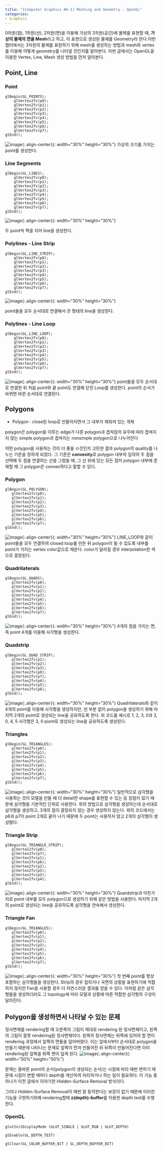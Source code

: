 ```yaml
---
title: "[Computer Graphics #6-1] Meshing and Geometry - OpenGL"
categories:
- Graphics
---
```


0차원(점), 1차원(선), 2차원(면)을 이용해 가상의 3차원(공간)에 물체를 표현할 때, **가상의 물체의 면을 Mesh**라고 하고, 이 표현으로 생성된 물체를 Geometry라 한다.이번 챕터에서는 3차원의 물체를 표현하기 위해 mesh를 생성하는 방법과 mesh와 vertex를 이용해 어떻게 geometry를 나타낼 것인지를 알아본다. 이번 글에서는 OpenGL을 이용한 Vertex, Line, Mesh 생성 방법을 먼저 알아본다. 

## Point, Line
### Point
```
glBegin(GL_POINTS);
	glVertex2fv(p0);
	glVertex2fv(p1);
	glVertex2fv(p2);
	glVertex2fv(p3);
	glVertex2fv(p4);
	glVertex2fv(p5);
	glVertex2fv(p6);
	glVertex2fv(p7);
glEnd();
```
![image](https://user-images.githubusercontent.com/79836443/114263733-41e4a080-9a22-11eb-8034-26327c99b934.png){:.align-center}{: width="30%" height="30%"}
가상의 크기를 가지는 point를 생성한다.

### Line Segments

```
glBegin(GL_LINES);
	glVertex2fv(p0);
	glVertex2fv(p1);
	glVertex2fv(p2);
	glVertex2fv(p3);
	glVertex2fv(p4);
	glVertex2fv(p5);
	glVertex2fv(p6);
	glVertex2fv(p7);
glEnd();
```
![image](https://user-images.githubusercontent.com/79836443/114263578-67bd7580-9a21-11eb-8598-962bdd3adf1d.png){:.align-center}{: width="30%" height="30%"}

두 point씩 짝을 지어 line을 생성한다.

### Polylines - Line  Strip
```
glBegin(GL_LINE_STRIP);
	glVertex2fv(p0);
	glVertex2fv(p1);
	glVertex2fv(p2);
	glVertex2fv(p3);
	glVertex2fv(p4);
	glVertex2fv(p5);
	glVertex2fv(p6);
	glVertex2fv(p7);
glEnd();
```
![image](https://user-images.githubusercontent.com/79836443/114263748-5032bc80-9a22-11eb-9d85-6655068cd794.png){:.align-center}{: width="30%" height="30%"}

point들을 모두 순서대로 연결해서 끈 형태의 line을 생성한다.
### Polylines - Line  Loop
```
glBegin(GL_LINE_LOOP);
	glVertex2fv(p0);
	glVertex2fv(p1);
	glVertex2fv(p2);
	glVertex2fv(p3);
	glVertex2fv(p4);
	glVertex2fv(p5);
	glVertex2fv(p6);
	glVertex2fv(p7);
glEnd();
```
![image](https://user-images.githubusercontent.com/79836443/114263755-5c1e7e80-9a22-11eb-96f4-adec75cea4a8.png){:.align-center}{: width="30%" height="30%"}
point들을 모두 순서대로 연결한 뒤 처음 point와 끝 point도 연결해 닫힌 Loop를 생성한다. point의 순서가 바뀌면 바뀐 순서대로 연결된다.

## Polygons
- Polygon : close된 loop로 만들어지면서 그 내부가 채워져 있는 개체

polygon은 polygon을 이루는 edge가 다른 polygon과 겹쳐짐의 유무에 따라 겹쳐지지 않는 simple polygon과 겹쳐지는 nonsimple polygon으로 나누어진다
 
 어떤 polygon을 사용하는 것이 더 좋을 ㅁ것인지 고민한 결과 polygon의 quality를 나누는 기준을 정하게 되었다. 그 기준은 **convexity**로 polygon 내부의 임의의 두 점을 선택해 두 점을 연결하는 선을 그렸을 때, 그 선 위에 있는 모든 점이 polygon 내부에 존재할 때 그 polygon은 convex하다고 말할 수 있다.
 
 ### Polygon
 ```
glBegin(GL_POLYGON);
	glVertex2fv(p0);
	glVertex2fv(p1);
	glVertex2fv(p2);
	glVertex2fv(p3);
	glVertex2fv(p4);
	glVertex2fv(p5);
	glVertex2fv(p6);
	glVertex2fv(p7);
glEnd();
```
![image](https://user-images.githubusercontent.com/79836443/114264175-53c74300-9a24-11eb-8c49-7eda77b93dad.png){:.align-center}{: width="30%" height="30%"}
LINE_LOOP와 같이 point들을 모두 연결하여 closed loop를 만든 뒤 polygon이 될 수 있도록 내부를 point가 가지는 vertex color값으로 채운다. color가 달라질 경우 interpolation한 색으로 결정된다.

### Quadrilaterals
 ```
glBegin(GL_QUADS);
	glVertex2fv(p0);
	glVertex2fv(p1);
	glVertex2fv(p2);
	glVertex2fv(p3);
	glVertex2fv(p4);
	glVertex2fv(p5);
	glVertex2fv(p6);
	glVertex2fv(p7);
glEnd();
```
![image](https://user-images.githubusercontent.com/79836443/114264541-79554c00-9a26-11eb-8cb4-90a116a9d477.png){:.align-center}{: width="30%" height="30%"}
4개의 점을 가지는 면, 즉 point 4개를 이용해 사각형을 생성한다.

### Quadstrip
 ```
glBegin(GL_QUAD_STRIP);
	glVertex2fv(p1);
	glVertex2fv(p2);
	glVertex2fv(p3);
	glVertex2fv(p0);
	glVertex2fv(p7);
	glVertex2fv(p4);
	glVertex2fv(p5);
	glVertex2fv(p6);
glEnd();
```
![image](https://user-images.githubusercontent.com/79836443/114264544-7e1a0000-9a26-11eb-9714-abc55d310ed7.png){:.align-center}{: width="30%" height="30%"}
Quadrilaterals와 같이 4개의 point를 이용해 사각형을 생성하지만, 빈 부분 없이 polygon을 생성하기 위해 마지막 2개의 point로 생성되는 line을 공유하도록 한다. 위 코드를 예시로 1, 2, 3, 0과 3, 0, 4, 5 사각형은 3, 0 piont로 생성되는 line을 공유하도록 생성된다. 

### Triangles
 ```
glBegin(GL_TRIANGLES);
	glVertex2fv(p0);
	glVertex2fv(p1);
	glVertex2fv(p2);
	glVertex2fv(p3);
	glVertex2fv(p4);
	glVertex2fv(p5);
	glVertex2fv(p6);
	glVertex2fv(p7);
glEnd();
```
![image](https://user-images.githubusercontent.com/79836443/114264533-6c385d00-9a26-11eb-99a9-5ad8423c61a7.png){:.align-center}{: width="30%" height="30%"}
일반적으로 삼각형을 사용하는 것이 모델을 만들 때 더 detail한 shape를 표현할 수 있는 등 장점이 많기 때문에 삼각형을 기본적인 단위로 사용한다. 위의 방법으로 삼각형을 생성하는데 순서대로 삼각형을 생성하고, 3개의 점이 결정되지 않는 경우 생성하지 않는다. 위의 코드에서는 p6과 p7이 point 2개로 끝이 나기 때문에 두 point는 사용하지 않고 2개의 삼각형이 생성됐다.

### Triangle Strip
 ```
glBegin(GL_TRIANGLE_STRIP);
	glVertex2fv(p0); 
	glVertex2fv(p7); 
	glVertex2fv(p1); 
	glVertex2fv(p6); 
	glVertex2fv(p2); 
	glVertex2fv(p5); 
	glVertex2fv(p3);
	glVertex2fv(p4);
glEnd();
```
![image](https://user-images.githubusercontent.com/79836443/114264519-617dc800-9a26-11eb-841b-2407fe695428.png){:.align-center}{: width="30%" height="30%"}
Quardstrip과 마찬가지로 point 내부를 모두 polygon으로 생성하기 위해 같은 방법을 사용한다. 마지막 2개의 point로 생성되는 line을 공유하도록 삼각형을 연속해서 생성한다.

### Triangle Fan
 ```
glBegin(GL_TRIANGLES);
	glVertex2fv(p0);
	glVertex2fv(p1);
	glVertex2fv(p2);
	glVertex2fv(p3);
	glVertex2fv(p4);
	glVertex2fv(p5);
	glVertex2fv(p6);
	glVertex2fv(p7);
glEnd();
```
![image](https://user-images.githubusercontent.com/79836443/114264451-051aa880-9a26-11eb-9a37-0f822cd07da3.png){:.align-center}{: width="30%" height="30%"}
첫 번째 point를 항상 포함하는 삼각형들을 생성한다. Strip의 경우 접히거나 곡면의 상황을 표현하기에 적합하지 않지만 Fan을 사용할 경우 더 자연스러운 결과를 얻을 수 있다. 이처럼 같은 삼각형들을 생성하더라도 그 topology에 따라 모델과 상황에 따른 적합한 삼각형의 구성이 달라진다.


## Polygon을 생성하면서 나타날 수 있는 문제
정사면체를 rendering할 때 오른쪽의 그림이 제대로 rendering 된 정사면체이고, 왼쪽의 그림이 잘못 rendering된 정사면체이다. 왼쪽의 정사면체는 뒤쪽에 있어야 할 면이 rendering 과정에서 앞쪽의 면들을 덮어버렸다. 이는 앞에서부터 순서대로 polygon을 만들기 때문에 나타나는 문제로 앞쪽이 먼저 만들어진 뒤 뒤쪽이 만들어진다면 이미 rendering된 앞쪽을 뒤쪽 면이 덮게 된다.
![image](https://user-images.githubusercontent.com/79836443/114264746-a9e9b580-9a27-11eb-981b-924d4206d8d0.png){:.align-center}{: width="50%" height="50%"}

문제는 올바른 point의 순서(polygon이 생성되는 순서)는 시점에 따라 매번 변하기 때문에 시점이 변할 때마다 depth를 계산하여 처리하거나 하는 일이 필요하다. 이 기능 중 하나가 이전 글에서 이야기한 Hidden-Surface Removal 방식이다.

그러나 Hidden-Surface Removal이 매번 잘 동작한다는 보장이 없기 때문에 이러한 기능을 구현하기위해 rendering할때 **z(depth)-buffer**를 이용한 depth test를 수행한다. 
### OpenGL
```
glutInitDisplayMode (GLUT_SINGLE | GLUT_RGB | GLUT_DEPTH)

glEnable(GL_DEPTH_TEST)

glClear(GL_COLOR_BUFFER_BIT | GL_DEPTH_BUFFER_BIT)
```
